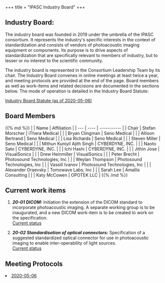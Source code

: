 +++
title = "IPASC Industry Board"
+++
<link rel="stylesheet" href="https://use.fontawesome.com/releases/v5.6.3/css/all.css" integrity="sha384-UHRtZLI+pbxtHCWp1t77Bi1L4ZtiqrqD80Kn4Z8NTSRyMA2Fd33n5dQ8lWUE00s/" crossorigin="anonymous">

## Industry Board:

The industry board was founded in 2019 under the umbrella of the IPASC consortium. It represents the industry's specific interests in the context of standardization and consists of vendors of photoacoustic imaging equipment or components. Its purpose is to drive aspects of standardization that are specifically relevant to members of industry, but to lesser or no interest to the scientific community.

The industry board is represented in the Consortium Leadership Team by its chair. The Industry Board convenes in online meetings at least twice a year, and meeting protocols are provided at the end of the page. Board members as well as work-items and related decisions are documented in the sections below. The mode of operation is detailed in the Industry Board Statute:

<a href="https://drive.google.com/file/d/1UOGsd4AvhRLlTdr-EgVmlZA1NRaVaHqJ/view?usp=sharing" target="_blank">
	<i class="fas fa-file-pdf fa-2x indent form-icon"></i>
	Industry Board Statute (as of 2020-05-06) </a>

## Board Members

<div class="consortium-table">
{{% md %}}
| 		| Name 							| Affiliation 							|
| --- 	| ---- 							| ----------- 							|
| Chair | Stefan Morscher 				| iThera Medical 						|
| 		| Bryan Clingman				| Seno Medical							|
| 		| Allison Bertrand				| Seno Medical							|
| 		| Lisa Richards					| Seno Medical							|
| 		| Steven Miller					| Seno Medical							|
| 		| Mithun Kuniyil Ajith Singh	| CYBERDYNE, INC.						|
| 		| Naoto Sato					| CYBERDYNE, INC.						|
| 		| Ichi Hashi					| CYBERDYNE, INC.						|
| 		| Jithin Jose					| VisualSonics							|
| 		| Drew Heinmiller				| VisualSonics							|
| 		| Peter Brecht					| Photosound Technologies; Inc			|
| 		| Weylan Thompson				| Photosound Technologies, Inc			|
| 		| Vassili Ivanov				| Photosound Technologies, Inc			|
| 		| Alexander Oraevsky 			| Tomowave Labs; Inc					|
| 		| Sarah Lee						| Amallis Consulting					|
| 		| Katy McCowen					| OPOTEK LLC							|
{{% /md %}}
</div>

## Current work items

<div class="listing">
<ol>
<li><p><em><b>20-01 DICOM:</b></em> Initiation the extension of the DICOM standard to incorporate photoacoustic imaging. A separate working group is to be inaugurated, and a new DICOM work-item is to be created to work on the specification.<br/><a href="https://docs.google.com/document/d/1fiizg8WhuKYGB2hjeCoSAX72wqlG8b0PMiCKFwIoXqQ/edit?usp=sharing">Current status</a></p></li>
<li><p><em><b>20-02 Standardisation of optical connectors:</b></em> Specification of a suggested standardized optical connector for use in photoacoustic imaging to enable inter-operability of light sources.
<br/><a href="https://docs.google.com/document/d/1zIdvlF2VG7VcA-NtHJrmyfxr2LfUQzKQ10d2VQscQT8/edit?usp=sharing">Current status</a></p></li>
</ol>
</div>

## Meeting Protocols
<ll>
<li><a href="https://drive.google.com/open?id=1fEm45Pyt45gqMNtpANdmSftlV0DK9VF9Ih405QYagu0">2020-05-06</a></li>
</ll>
